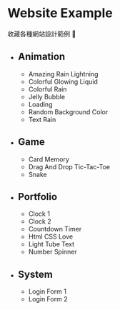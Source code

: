 # Website Example

收藏各種網站設計範例 📖

* ## Animation
    * Amazing Rain Lightning
    * Colorful Glowing Liquid
    * Colorful Rain
    * Jelly Bubble
    * Loading
    * Random Background Color
    * Text Rain
* ## Game
    * Card Memory
    * Drag And Drop Tic-Tac-Toe
    * Snake
* ## Portfolio
    * Clock 1
    * Clock 2
    * Countdown Timer
    * Html CSS Love
    * Light Tube Text
    * Number Spinner
* ## System
    * Login Form 1
    * Login Form 2
